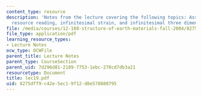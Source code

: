 ```yaml
---
content_type: resource
description: 'Notes from the lecture covering the following topics: Assigned reading,
  resource reading, infinitesimal strain, and infinitesimal three dimensional strain.'
file: /media/courses/12-108-structure-of-earth-materials-fall-2004/8275dff9c42e5ec19f12d8e578880795_lec19.pdf
file_type: application/pdf
learning_resource_types:
- Lecture Notes
ocw_type: OCWFile
parent_title: Lecture Notes
parent_type: CourseSection
parent_uid: 7d296d81-2189-7753-1ebc-270cd7db3a21
resourcetype: Document
title: lec19.pdf
uid: 8275dff9-c42e-5ec1-9f12-d8e578880795
---
```

